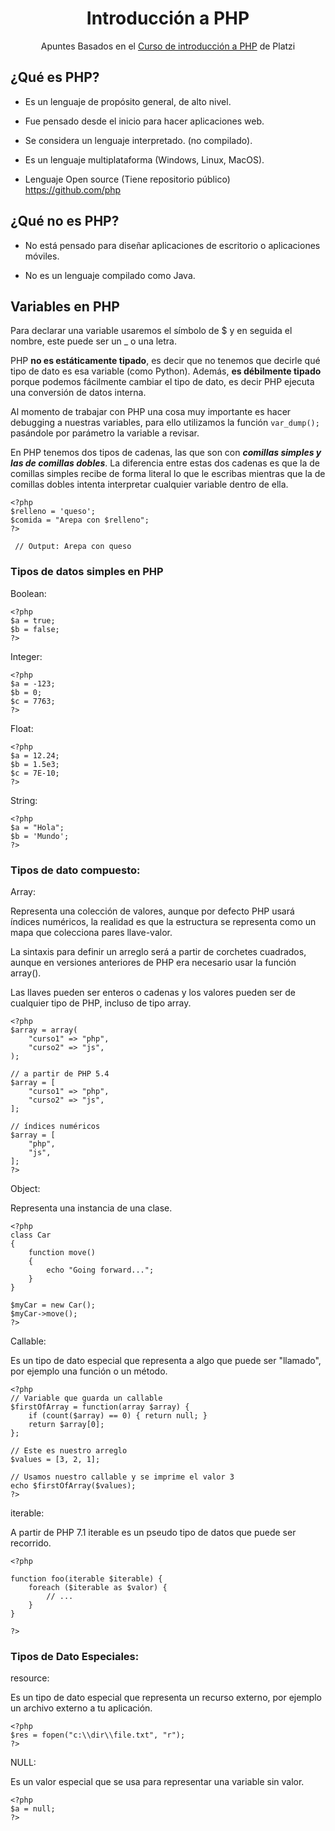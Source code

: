 <div align="center">
  <h1>Introducción a PHP</h1>
  <p>Apuntes Basados en el <a href="https://platzi.com/clases/php/">Curso de introducción a PHP</a> de Platzi</p>
</div>

## ¿Qué es PHP?

- Es un lenguaje de propósito general, de alto nivel. 

- Fue pensado desde el inicio para hacer aplicaciones web. 

- Se considera un lenguaje interpretado. (no compilado).

- Es un lenguaje multiplataforma (Windows, Linux, MacOS).

- Lenguaje Open source (Tiene repositorio público) https://github.com/php

## ¿Qué no es PHP?

- No está pensado para diseñar aplicaciones de escritorio o aplicaciones móviles. 

- No es un lenguaje compilado como Java. 

## Variables en PHP
 
Para declarar una variable usaremos el símbolo de $ y en seguida el nombre, este puede ser un _ o una letra.
 
PHP **no es estáticamente tipado**, es decir que no tenemos que decirle qué tipo de dato es esa variable (como Python). Además, **es débilmente tipado** porque podemos fácilmente cambiar el tipo de dato, es decir PHP ejecuta una conversión de datos interna.

Al momento de trabajar con PHP una cosa muy importante es hacer debugging a nuestras variables, para ello utilizamos la función `var_dump();` pasándole por parámetro la variable a revisar.

En PHP tenemos dos tipos de cadenas, las que son con ***comillas simples y las de comillas dobles***. La diferencia entre estas dos cadenas es que la de comillas simples recibe de forma literal lo que le escribas mientras que la de comillas dobles intenta interpretar cualquier variable dentro de ella.

    <?php 
    $relleno = 'queso';
    $comida = "Arepa con $relleno";
    ?>
    
     // Output: Arepa con queso

### Tipos de datos simples en PHP
 
Boolean:


    <?php
    $a = true; 
    $b = false; 
    ?>
 
Integer:

    <?php
    $a = -123;
    $b = 0;
    $c = 7763;
    ?>
 
Float:

    <?php
    $a = 12.24; 
    $b = 1.5e3; 
    $c = 7E-10;
    ?> 
 
String:

    <?php
    $a = "Hola"; 
    $b = 'Mundo'; 
    ?>
 
 
### Tipos de dato compuesto: 
 
Array:

Representa una colección de valores, aunque por defecto PHP usará índices numéricos, la realidad es que la estructura se representa como un mapa que colecciona pares llave-valor. 

La sintaxis para definir un arreglo será a partir de corchetes cuadrados, aunque en versiones anteriores de PHP era necesario usar la función array().

Las llaves pueden ser enteros o cadenas y los valores pueden ser de cualquier tipo de PHP, incluso de tipo array.

    <?php
    $array = array(
        "curso1" => "php",
        "curso2" => "js",
    );
    
    // a partir de PHP 5.4
    $array = [
        "curso1" => "php",
        "curso2" => "js",
    ];
    
    // índices numéricos
    $array = [
        "php",
        "js",
    ];
    ?>

Object:

Representa una instancia de una clase.

    <?php
    class Car
    {
        function move()
        {
            echo "Going forward..."; 
        }
    }
    
    $myCar = new Car();
    $myCar->move();
    ?>

Callable: 

Es un tipo de dato especial que representa a algo que puede ser "llamado", por ejemplo una función o un método.

    <?php
    // Variable que guarda un callable
    $firstOfArray = function(array $array) {
        if (count($array) == 0) { return null; }
        return $array[0];
    };
    
    // Este es nuestro arreglo
    $values = [3, 2, 1];
    
    // Usamos nuestro callable y se imprime el valor 3
    echo $firstOfArray($values);
    ?>

iterable: 

A partir de PHP 7.1 iterable es un pseudo tipo de datos que puede ser recorrido.

    <?php
    
    function foo(iterable $iterable) {
        foreach ($iterable as $valor) {
            // ...
        } 
    }
    
    ?>

### Tipos de Dato Especiales:

resource:

Es un tipo de dato especial que representa un recurso externo, por ejemplo un archivo externo a tu aplicación.

    <?php
    $res = fopen("c:\\dir\\file.txt", "r");
    ?>

NULL: 

Es un valor especial que se usa para representar una variable sin valor.

	<?php
    $a = null; 
    ?>

